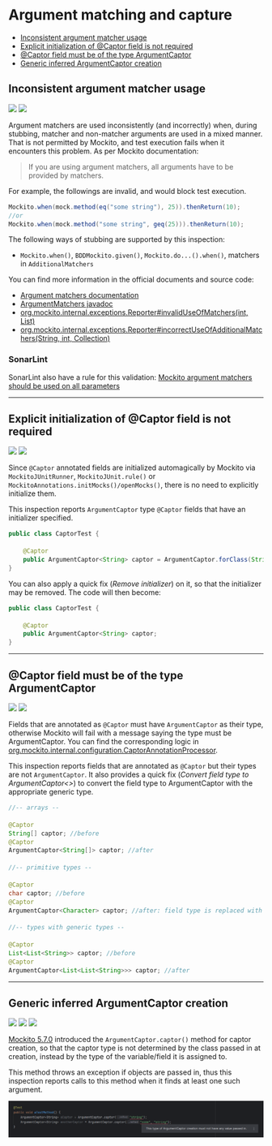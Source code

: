 # Argument matching and capture

<!-- TOC -->
* [Inconsistent argument matcher usage](#inconsistent-argument-matcher-usage)
* [Explicit initialization of @Captor field is not required](#explicit-initialization-of-captor-field-is-not-required)
* [@Captor field must be of the type ArgumentCaptor](#captor-field-must-be-of-the-type-argumentcaptor)
* [Generic inferred ArgumentCaptor creation](#generic-inferred-argumentcaptor-creation)
<!-- TOC -->

## Inconsistent argument matcher usage

![](https://img.shields.io/badge/since-0.1.0-blue) [![](https://img.shields.io/badge/implementation-InconsistentArgumentMatcherUsageInspection-blue)](../src/main/java/com/picimako/mockitools/inspection/InconsistentArgumentMatcherUsageInspection.java)

Argument matchers are used inconsistently (and incorrectly) when, during stubbing, matcher and non-matcher arguments are used in a
mixed manner. That is not permitted by Mockito, and test execution fails when it encounters this problem. As per Mockito documentation:
> If you are using argument matchers, all arguments have to be provided by matchers.

For example, the followings are invalid, and would block test execution.

```java
Mockito.when(mock.method(eq("some string"), 25)).thenReturn(10);
//or
Mockito.when(mock.method("some string", geq(25))).thenReturn(10);
```

The following ways of stubbing are supported by this inspection:
- `Mockito.when()`, `BDDMockito.given()`, `Mockito.do...().when()`, matchers in `AdditionalMatchers`

You can find more information in the official documents and source code:
- [Argument matchers documentation](https://javadoc.io/doc/org.mockito/mockito-core/latest/org/mockito/Mockito.html#argument_matchers)
- [ArgumentMatchers javadoc](https://javadoc.io/static/org.mockito/mockito-core/3.11.2/org/mockito/ArgumentMatchers.html)
- [org.mockito.internal.exceptions.Reporter#invalidUseOfMatchers(int, List)](https://github.com/mockito/mockito/blob/main/src/main/java/org/mockito/internal/exceptions/Reporter.java)
- [org.mockito.internal.exceptions.Reporter#incorrectUseOfAdditionalMatchers(String, int, Collection)](https://github.com/mockito/mockito/blob/main/src/main/java/org/mockito/internal/exceptions/Reporter.java)

### SonarLint

SonarLint also have a rule for this validation: [Mockito argument matchers should be used on all parameters](https://rules.sonarsource.com/java/tag/mockito/RSPEC-6073)

----

## Explicit initialization of @Captor field is not required

![](https://img.shields.io/badge/since-0.1.0-blue) [![](https://img.shields.io/badge/implementation-CaptorFieldInitializationInspection-blue)](../src/main/java/com/picimako/mockitools/inspection/CaptorFieldInitializationInspection.java)

Since `@Captor` annotated fields are initialized automagically by Mockito via `MockitoJUnitRunner`, `MockitoJUnit.rule()` or
`MockitoAnnotations.initMocks()/openMocks()`, there is no need to explicitly initialize them.

This inspection reports `ArgumentCaptor` type `@Captor` fields that have an initializer specified.

```java
public class CaptorTest {

    @Captor
    public ArgumentCaptor<String> captor = ArgumentCaptor.forClass(String.class);
}
```

You can also apply a quick fix (*Remove initializer*) on it, so that the initializer may be removed. The code will then become:

```java
public class CaptorTest {

    @Captor
    public ArgumentCaptor<String> captor;
}
```

----

## @Captor field must be of the type ArgumentCaptor

![](https://img.shields.io/badge/since-0.1.0-blue) [![](https://img.shields.io/badge/implementation-CaptorFieldOfTypeArgumentCaptorInspection-blue)](../src/main/java/com/picimako/mockitools/inspection/CaptorFieldOfTypeArgumentCaptorInspection.java)

Fields that are annotated as `@Captor` must have `ArgumentCaptor` as their type, otherwise Mockito will fail with a message saying the type must be ArgumentCaptor. You can find the corresponding logic in
[org.mockito.internal.configuration.CaptorAnnotationProcessor](https://github.com/mockito/mockito/blob/main/src/main/java/org/mockito/internal/configuration/CaptorAnnotationProcessor.java).

This inspection reports fields that are annotated as `@Captor` but their types are not `ArgumentCaptor`.
It also provides a quick fix (*Convert field type to ArgumentCaptor<>*) to convert the field type to ArgumentCaptor with the appropriate generic type.

```java
//-- arrays --

@Captor
String[] captor; //before
@Captor
ArgumentCaptor<String[]> captor; //after

//-- primitive types --

@Captor
char captor; //before
@Captor
ArgumentCaptor<Character> captor; //after: field type is replaced with its boxed type

//-- types with generic types --

@Captor
List<List<String>> captor; //before
@Captor
ArgumentCaptor<List<List<String>>> captor; //after
```

----

## Generic inferred ArgumentCaptor creation

![](https://img.shields.io/badge/inspection-orange) ![](https://img.shields.io/badge/since-1.3.0-blue) [![](https://img.shields.io/badge/implementation-GenericInferredCaptorCreationInspection-blue)](../src/main/java/com/picimako/mockitools/inspection/captor/GenericInferredCaptorCreationInspection.java)

[Mockito 5.7.0](https://github.com/mockito/mockito/pull/3144) introduced the `ArgumentCaptor.captor()` method
for captor creation, so that the captor type is not determined by the class passed in at creation, instead by the type of the variable/field it is assigned to.

This method throws an exception if objects are passed in, thus this inspection reports calls to this method when it finds at least one such argument.

![generic inferred captor creation](assets/generic_inferred_captor_creation.png)
